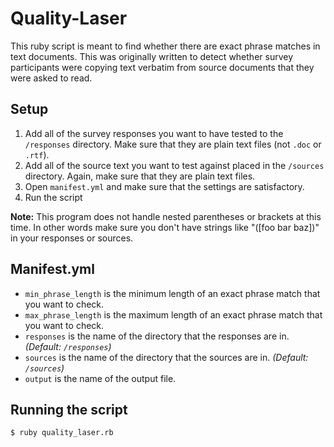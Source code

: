 Quality-Laser
=============

This ruby script is meant to find whether there are exact phrase matches in text documents. This was originally written to detect whether
survey participants were copying text verbatim from source documents that they were asked to read.

## Setup

1. Add all of the survey responses you want to have tested to the `/responses` directory. Make sure that they are plain text files (not `.doc` or `.rtf`).
2. Add all of the source text you want to test against placed in the `/sources` directory. Again, make sure that they are plain text files.
3. Open `manifest.yml` and make sure that the settings are satisfactory.
4. Run the script

**Note:** This program does not handle nested parentheses or brackets at this time. In other words make sure you don't have strings like "([foo bar baz])" in your responses or sources.

## Manifest.yml

- `min_phrase_length` is the minimum length of an exact phrase match that you want to check.
- `max_phrase_length` is the maximum length of an exact phrase match that you want to check.
- `responses` is the name of the directory that the responses are in. *(Default: `/responses`)*
- `sources` is the name of the directory that the sources are in. *(Default: `/sources`)*
- `output` is the name of the output file.

## Running the script

```
$ ruby quality_laser.rb
```